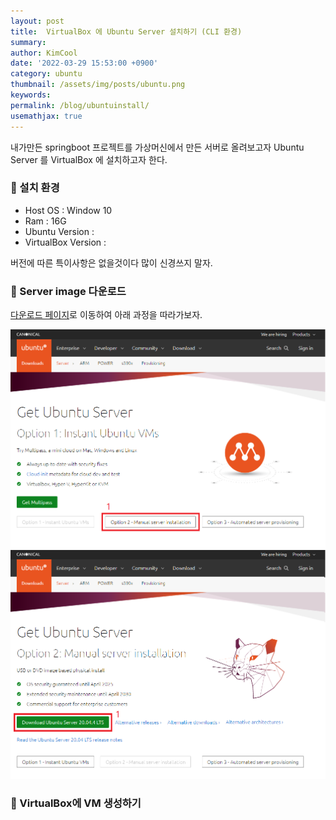 ```yaml
---
layout: post
title:  VirtualBox 에 Ubuntu Server 설치하기 (CLI 환경)
summary: 
author: KimCool
date: '2022-03-29 15:53:00 +0900'
category: ubuntu
thumbnail: /assets/img/posts/ubuntu.png
keywords:
permalink: /blog/ubuntuinstall/
usemathjax: true
---
```


내가만든 springboot 프로젝트를 가상머신에서 만든 서버로 올려보고자 Ubuntu Server 를 VirtualBox 에 설치하고자 한다.  

### :white_flower: 설치 환경
* Host OS : Window 10
* Ram : 16G
* Ubuntu Version :
* VirtualBox Version :

버전에 따른 특이사항은 없을것이다 많이 신경쓰지 말자.

### :white_flower: Server image 다운로드

<a href="https://ubuntu.com/download/server">다운로드 페이지</a>로 이동하여 아래 과정을 따라가보자.

<img src="/assets/img/posts/Ubuntu_Server_Install_1.png">
<img src="/assets/img/posts/Ubuntu_Server_Install_2.png">

### :white_flower: VirtualBox에 VM 생성하기

